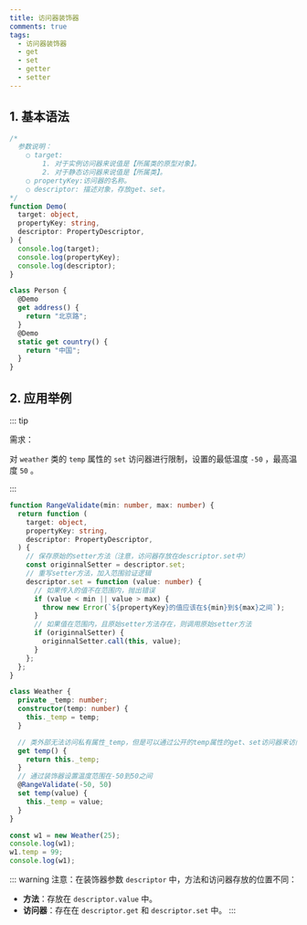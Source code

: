 ```yaml
---
title: 访问器装饰器
comments: true
tags:
  - 访问器装饰器
  - get
  - set
  - getter
  - setter
---
```


## 1. 基本语法

```ts
/* 
  参数说明：
    ○ target: 
        1. 对于实例访问器来说值是【所属类的原型对象】。
        2. 对于静态访问器来说值是【所属类】。
    ○ propertyKey:访问器的名称。
    ○ descriptor: 描述对象，存放get、set。
*/
function Demo(
  target: object,
  propertyKey: string,
  descriptor: PropertyDescriptor,
) {
  console.log(target);
  console.log(propertyKey);
  console.log(descriptor);
}

class Person {
  @Demo
  get address() {
    return "北京路";
  }
  @Demo
  static get country() {
    return "中国";
  }
}
```

## 2. 应用举例

::: tip

需求：

对 `weather` 类的 `temp` 属性的 `set` 访问器进行限制，设置的最低温度 `-50` ，最高温度 `50` 。

:::

```ts
function RangeValidate(min: number, max: number) {
  return function (
    target: object,
    propertyKey: string,
    descriptor: PropertyDescriptor,
  ) {
    // 保存原始的setter方法（注意，访问器存放在descriptor.set中）
    const originnalSetter = descriptor.set;
    // 重写setter方法，加入范围验证逻辑
    descriptor.set = function (value: number) {
      // 如果传入的值不在范围内，抛出错误
      if (value < min || value > max) {
        throw new Error(`${propertyKey}的值应该在${min}到${max}之间`);
      }
      // 如果值在范围内，且原始setter方法存在，则调用原始setter方法
      if (originnalSetter) {
        originnalSetter.call(this, value);
      }
    };
  };
}

class Weather {
  private _temp: number;
  constructor(temp: number) {
    this._temp = temp;
  }

  // 类外部无法访问私有属性_temp，但是可以通过公开的temp属性的get、set访问器来访问_temp
  get temp() {
    return this._temp;
  }
  // 通过装饰器设置温度范围在-50到50之间
  @RangeValidate(-50, 50)
  set temp(value) {
    this._temp = value;
  }
}

const w1 = new Weather(25);
console.log(w1);
w1.temp = 99;
console.log(w1);
```

::: warning
注意：在装饰器参数 `descriptor` 中，方法和访问器存放的位置不同：

- **方法**：存放在 `descriptor.value` 中。
- **访问器**：存在在 `descriptor.get` 和 `descriptor.set` 中。
  :::
